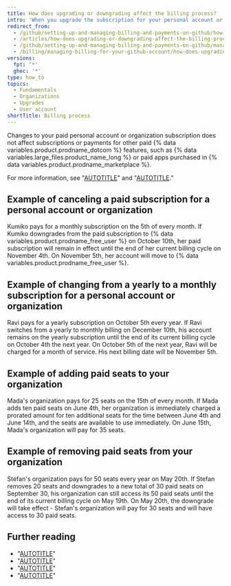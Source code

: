```yaml
---
title: How does upgrading or downgrading affect the billing process?
intro: 'When you upgrade the subscription for your personal account or organization, changes are applied immediately. When you downgrade your subscription, changes are applied at the end of your current billing cycle.'
redirect_from:
  - /github/setting-up-and-managing-billing-and-payments-on-github/how-does-upgrading-or-downgrading-affect-the-billing-process
  - /articles/how-does-upgrading-or-downgrading-affect-the-billing-process
  - /github/setting-up-and-managing-billing-and-payments-on-github/managing-billing-for-your-github-account/how-does-upgrading-or-downgrading-affect-the-billing-process
  - /billing/managing-billing-for-your-github-account/how-does-upgrading-or-downgrading-affect-the-billing-process
versions:
  fpt: '*'
  ghec: '*'
type: how_to
topics:
  - Fundamentals
  - Organizations
  - Upgrades
  - User account
shortTitle: Billing process
---
```

Changes to your paid personal account or organization subscription does not affect subscriptions or payments for other paid {% data variables.product.prodname_dotcom %} features, such as {% data variables.large_files.product_name_long %} or paid apps purchased in {% data variables.product.prodname_marketplace %}.

For more information, see "[AUTOTITLE](/get-started/learning-about-github/githubs-plans)" and "[AUTOTITLE](/billing/managing-your-github-billing-settings/about-billing-on-github)."

## Example of canceling a paid subscription for a personal account or organization

Kumiko pays for a monthly subscription on the 5th of every month. If Kumiko downgrades from the paid subscription to {% data variables.product.prodname_free_user %} on October 10th, her paid subscription will remain in effect until the end of her current billing cycle on November 4th. On November 5th, her account will move to {% data variables.product.prodname_free_user %}.

## Example of changing from a yearly to a monthly subscription for a personal account or organization

Ravi pays for a yearly subscription on October 5th every year. If Ravi switches from a yearly to monthly billing on December 10th, his account remains on the yearly subscription until the end of its current billing cycle on October 4th the next year. On October 5th of the next year, Ravi will be charged for a month of service. His next billing date will be November 5th.

## Example of adding paid seats to your organization

Mada's organization pays for 25 seats on the 15th of every month. If Mada adds ten paid seats on June 4th, her organization is immediately charged a prorated amount for ten additional seats for the time between June 4th and June 14th, and the seats are available to use immediately. On June 15th, Mada's organization will pay for 35 seats.

## Example of removing paid seats from your organization

Stefan's organization pays for 50 seats every year on May 20th. If Stefan removes 20 seats and downgrades to a new total of 30 paid seats on September 30, his organization can still access its 50 paid seats until the end of its current billing cycle on May 19th. On May 20th, the downgrade will take effect - Stefan's organization will pay for 30 seats and will have access to 30 paid seats.

## Further reading

* "[AUTOTITLE](/billing/managing-the-plan-for-your-github-account)"
* "[AUTOTITLE](/billing/managing-billing-for-github-marketplace-apps)"
* "[AUTOTITLE](/billing/managing-billing-for-git-large-file-storage)"
* "[AUTOTITLE](/billing/managing-the-plan-for-your-github-account/about-per-user-pricing)"
